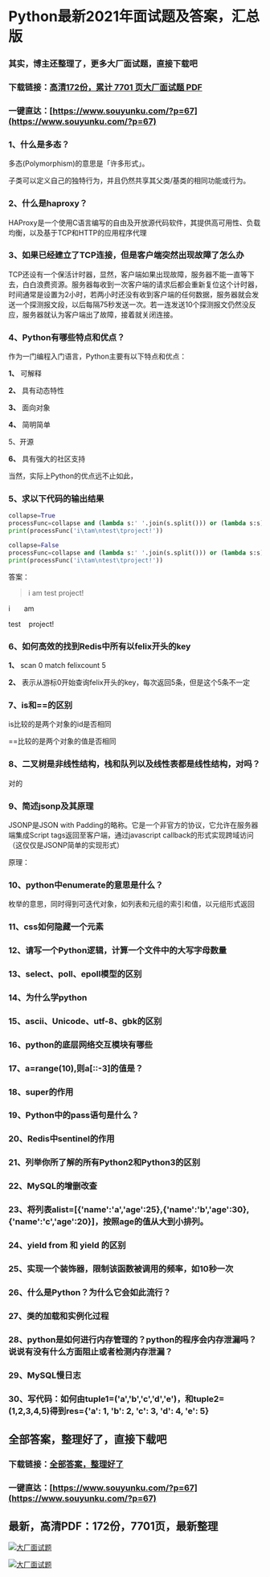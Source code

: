 # Python最新2021年面试题及答案，汇总版

### 其实，博主还整理了，更多大厂面试题，直接下载吧

### 下载链接：[高清172份，累计 7701 页大厂面试题  PDF](https://www.souyunku.com/?p=67)

### 一键直达：[https://www.souyunku.com/?p=67](https://www.souyunku.com/?p=67)



### 1、什么是多态？

多态(Polymorphism)的意思是「许多形式」。

子类可以定义自己的独特行为，并且仍然共享其父类/基类的相同功能或行为。


### 2、什么是haproxy？

HAProxy是一个使用C语言编写的自由及开放源代码软件，其提供高可用性、负载均衡，以及基于TCP和HTTP的应用程序代理


### 3、如果已经建立了TCP连接，但是客户端突然出现故障了怎么办

TCP还设有一个保活计时器，显然，客户端如果出现故障，服务器不能一直等下去，白白浪费资源。服务器每收到一次客户端的请求后都会重新复位这个计时器，时间通常是设置为2小时，若两小时还没有收到客户端的任何数据，服务器就会发送一个探测报文段，以后每隔75秒发送一次。若一连发送10个探测报文仍然没反应，服务器就认为客户端出了故障，接着就关闭连接。


### 4、Python有哪些特点和优点？

作为一门编程入门语言，Python主要有以下特点和优点：

**1、** 可解释

**2、** 具有动态特性

**3、** 面向对象

**4、** 简明简单

5、开源

**6、** 具有强大的社区支持

当然，实际上Python的优点远不止如此，


### 5、求以下代码的输出结果

```python
collapse=True
processFunc=collapse and (lambda s:' '.join(s.split())) or (lambda s:s)
print(processFunc('i\tam\ntest\tproject!'))

collapse=False
processFunc=collapse and (lambda s:' '.join(s.split())) or (lambda s:s)
print(processFunc('i\tam\ntest\tproject!'))
```

答案：

> i am test project!

i       am

test    project!



### 6、如何高效的找到Redis中所有以felix开头的key

**1、** scan 0 match felixcount 5

**2、** 表示从游标0开始查询felix开头的key，每次返回5条，但是这个5条不一定


### 7、is和==的区别

is比较的是两个对象的id是否相同

==比较的是两个对象的值是否相同


### 8、二叉树是非线性结构，栈和队列以及线性表都是线性结构，对吗？

对的


### 9、简述jsonp及其原理

JSONP是JSON with Padding的略称。它是一个非官方的协议，它允许在服务器端集成Script tags返回至客户端，通过javascript callback的形式实现跨域访问（这仅仅是JSONP简单的实现形式）

原理：








### 10、python中enumerate的意思是什么？

枚举的意思，同时得到可迭代对象，如列表和元组的索引和值，以元组形式返回


### 11、css如何隐藏一个元素
### 12、请写一个Python逻辑，计算一个文件中的大写字母数量
### 13、select、poll、epoll模型的区别
### 14、为什么学python
### 15、ascii、Unicode、utf-8、gbk的区别
### 16、python的底层网络交互模块有哪些
### 17、a=range(10),则a[::-3]的值是？
### 18、super的作用
### 19、Python中的pass语句是什么？
### 20、Redis中sentinel的作用
### 21、列举你所了解的所有Python2和Python3的区别
### 22、MySQL的增删改查
### 23、将列表alist=[{'name':'a','age':25},{'name':'b','age':30},{'name':'c','age':20}]，按照age的值从大到小排列。
### 24、yield from 和 yield 的区别
### 25、实现一个装饰器，限制该函数被调用的频率，如10秒一次
### 26、什么是Python？为什么它会如此流行？
### 27、类的加载和实例化过程
### 28、python是如何进行内存管理的？python的程序会内存泄漏吗？说说有没有什么方面阻止或者检测内存泄漏？
### 29、MySQL慢日志
### 30、写代码：如何由tuple1=('a','b','c','d','e')，和tuple2=(1,2,3,4,5)得到res={'a': 1, 'b': 2, 'c': 3, 'd': 4, 'e': 5}




## 全部答案，整理好了，直接下载吧

### 下载链接：[全部答案，整理好了](https://www.souyunku.com/?p=67)

### 一键直达：[https://www.souyunku.com/?p=67](https://www.souyunku.com/?p=67)


## 最新，高清PDF：172份，7701页，最新整理

[![大厂面试题](https://www.souyunku.com/wp-content/uploads/weixin/mst.png "大厂面试题")](https://www.souyunku.com/wp-content/uploads/weixin/githup-weixin.png"大厂面试题")

[![大厂面试题](https://www.souyunku.com/wp-content/uploads/weixin/githup-weixin.png "架构师专栏")](https://www.souyunku.com/wp-content/uploads/weixin/githup-weixin.png "架构师专栏")
